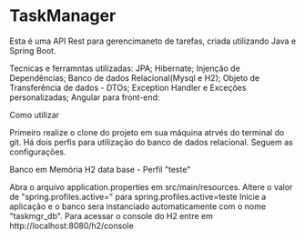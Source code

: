 # TaskManager
Esta é uma API Rest para gerencimaneto de tarefas, criada utilizando Java e Spring Boot.

Tecnicas e ferramntas utilizadas:
JPA;
Hibernate;
Injenção de Dependências;
Banco de dados Relacional(Mysql e H2);
Objeto de Transferência de dados - DTOs;
Exception Handler e Exceções personalizadas;
Angular para front-end:

Como utilizar

Primeiro realize o clone do projeto em sua máquina atrvés do terminal do git.
Há dois perfis para utilização do banco de dados relacional. Seguem as configurações.

Banco em Memória  H2 data base - Perfil "teste"

Abra o arquivo application.properties em src/main/resources.
Altere o valor de "spring.profiles.active=" para spring.profiles.active=teste
Inicie a aplicação e o banco sera instanciado automaticamente com o nome "taskmgr_db".
Para acessar o console do H2 entre em http://localhost:8080/h2/console







